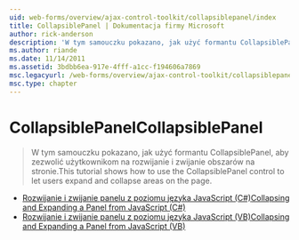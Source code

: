 ```yaml
---
uid: web-forms/overview/ajax-control-toolkit/collapsiblepanel/index
title: CollapsiblePanel | Dokumentacja firmy Microsoft
author: rick-anderson
description: 'W tym samouczku pokazano, jak użyć formantu CollapsiblePanel, aby zezwolić użytkownikom na rozwijanie i zwijanie obszarów na stronie.'
ms.author: riande
ms.date: 11/14/2011
ms.assetid: 3bdbb6ea-917e-4fff-a1cc-f194606a7869
msc.legacyurl: /web-forms/overview/ajax-control-toolkit/collapsiblepanel
msc.type: chapter
---
```

<a name="collapsiblepanel"></a><span data-ttu-id="a9029-103">CollapsiblePanel</span><span class="sxs-lookup"><span data-stu-id="a9029-103">CollapsiblePanel</span></span>
====================
> <span data-ttu-id="a9029-104">W tym samouczku pokazano, jak użyć formantu CollapsiblePanel, aby zezwolić użytkownikom na rozwijanie i zwijanie obszarów na stronie.</span><span class="sxs-lookup"><span data-stu-id="a9029-104">This tutorial shows how to use the CollapsiblePanel control to let users expand and collapse areas on the page.</span></span>


- [<span data-ttu-id="a9029-105">Rozwijanie i zwijanie panelu z poziomu języka JavaScript (C#)</span><span class="sxs-lookup"><span data-stu-id="a9029-105">Collapsing and Expanding a Panel from JavaScript (C#)</span></span>](collapsing-and-expanding-a-panel-from-javascript-cs.md)
- [<span data-ttu-id="a9029-106">Rozwijanie i zwijanie panelu z poziomu języka JavaScript (VB)</span><span class="sxs-lookup"><span data-stu-id="a9029-106">Collapsing and Expanding a Panel from JavaScript (VB)</span></span>](collapsing-and-expanding-a-panel-from-javascript-vb.md)
